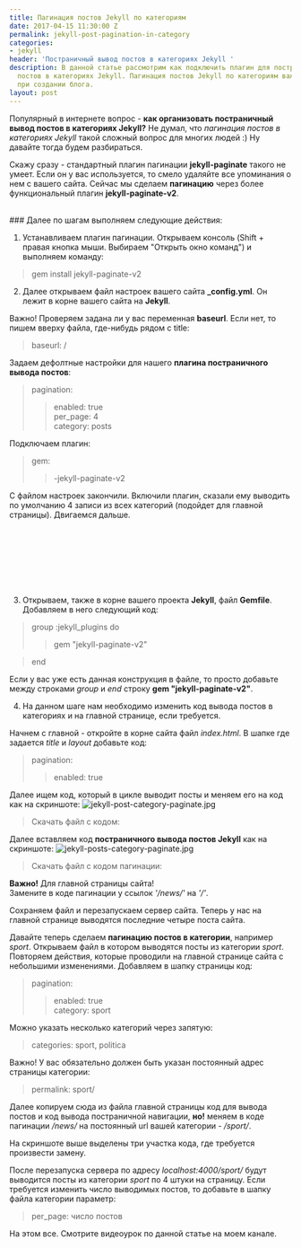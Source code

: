 ```yaml
---
title: Пагинация постов Jekyll по категориям
date: 2017-04-15 11:30:00 Z
permalink: jekyll-post-pagination-in-category
categories:
- jekyll
header: 'Постраничный вывод постов в категориях Jekyll '
description: В данной статье рассмотрим как подключить плагин для постраничного вывода
  постов в категориях Jekyll. Пагинация постов Jekyll по категориям важный вопрос
  при создании блога.
layout: post
---
```


Популярный в интернете вопрос - **как организовать постраничный вывод постов в категориях Jekyll?**
Не думал, что *пагинация постов в категориях Jekyll* такой сложный вопрос для многих людей :) Ну давайте тогда будем разбираться.

Скажу сразу - стандартный плагин пагинации **jekyll-paginate** такого не умеет. Если он у вас используется, то смело удаляйте все упоминания о нем с вашего сайта. Сейчас мы сделаем **пагинацию** через более функциональный плагин **jekyll-paginate-v2**.


<br>
### Далее по шагам выполняем следующие действия:

1) Устанавливаем плагин пагинации. Открываем консоль (Shift + правая кнопка мыши. Выбираем "Открыть окно команд") и выполняем команду:

>gem install jekyll-paginate-v2

2) Далее открываем файл настроек вашего сайта **_config.yml**. Он лежит в корне вашего сайта на **Jekyll**. 

Важно! Проверяем задана ли у вас переменная **baseurl**. Если нет, то пишем вверху файла, где-нибудь рядом с title:

>baseurl: /


Задаем дефолтные настройки для нашего **плагина постраничного вывода постов**:
>pagination:<br>
>>enabled: true<br>
>>per_page: 4<br>
>>category: posts

Подключаем плагин:
>gem:<br>
>>-jekyll-paginate-v2

С файлом настроек закончили. Включили плагин, сказали ему выводить по умолчанию 4 записи из всех категорий (подойдет для главной страницы). Двигаемся дальше.

<div>
<script async src="//pagead2.googlesyndication.com/pagead/js/adsbygoogle.js"></script>
<!-- htmlblog в тело статьи -->
<ins class="adsbygoogle"
     style="display:inline-block;width:600px;height:90px"
     data-ad-client="ca-pub-7700451254687983"
     data-ad-slot="6654417156"></ins>
<script>
(adsbygoogle = window.adsbygoogle || []).push({});
</script>
</div>
<br>

3) Открываем, также в корне вашего проекта **Jekyll**, файл **Gemfile**. Добавляем в него следующий код:
>group :jekyll_plugins do<br>
>>gem "jekyll-paginate-v2"

>end

Если у вас уже есть данная конструкция в файле, то просто добавьте между строками *group* и *end* строку **gem "jekyll-paginate-v2"**.

4) На данном шаге нам необходимо изменить код вывода постов в категориях и на главной странице, если требуется.

Начнем с главной - откройте в корне сайта файл *index.html*. В шапке где задается *title* и *layout* добавьте код:
>pagination:
>>enabled: true

Далее ищем код, который в цикле выводит посты и меняем его на код как на скриншоте:
![jekyll-post-category-paginate.jpg](/uploads/jekyll-post-category-paginate.jpg)
>Скачать файл с кодом: 

Далее вставляем код **постраничного вывода постов Jekyll** как на скриншоте:
![jekyll-posts-category-paginate.jpg](/uploads/jekyll-posts-category-paginate.jpg)
>Скачать файл с кодом пагинации: 

**Важно!** Для главной страницы сайта! <br>
Замените в коде пагинации у ссылок *'/news/'* на *'/'*.

Сохраняем файл и перезапускаем сервер сайта. Теперь у нас на главной странице выводятся последние четыре поста сайта.

Давайте теперь сделаем **пагинацию постов в категории**, например *sport*. Открываем файл в котором выводятся посты из категории *sport*. Повторяем действия, которые проводили на главной странице сайта с небольшими изменениями. Добавляем в шапку страницы код:
>pagination:
>>enabled: true<br>
>>category: sport

Можно указать несколько категорий через запятую:
>categories: sport, politica

Важно! У вас обязательно должен быть указан постоянный адрес страницы категории:
>permalink: sport/

Далее копируем сюда из файла главной страницы код для вывода постов и код вывода постраничной навигации, **но!** меняем в коде пагинации */news/* на постоянный url вашей категории -
 */sport/*.

На скриншоте выше выделены три участка кода, где требуется произвести замену.

После перезапуска сервера по адресу *localhost:4000/sport/* будут выводится посты из категории *sport* по 4 штуки на страницу. Если требуется изменить число выводимых постов, то добавьте в шапку файла категории параметр:
>per_page: число постов

На этом все. Смотрите видеоурок по данной статье на моем канале.
